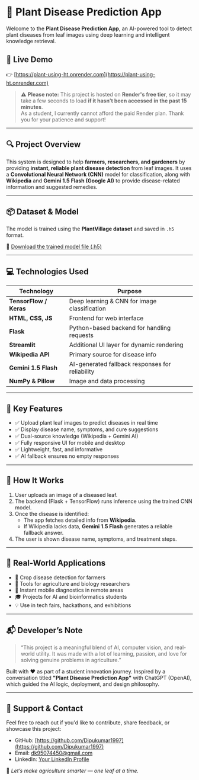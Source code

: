 
# 🌿 Plant Disease Prediction App

Welcome to the **Plant Disease Prediction App**, an AI-powered tool to detect plant diseases from leaf images using deep learning and intelligent knowledge retrieval.

## 🔗 Live Demo

👉 [https://plant-using-ht.onrender.com](https://plant-using-ht.onrender.com)

> ⚠️ **Please note:** This project is hosted on **Render's free tier**, so it may take a few seconds to load **if it hasn’t been accessed in the past 15 minutes**.  
> As a student, I currently cannot afford the paid Render plan. Thank you for your patience and support!

---

## 🔍 Project Overview

This system is designed to help **farmers, researchers, and gardeners** by providing **instant, reliable plant disease detection** from leaf images. It uses a **Convolutional Neural Network (CNN)** model for classification, along with **Wikipedia** and **Gemini 1.5 Flash (Google AI)** to provide disease-related information and suggested remedies.

---

## 📦 Dataset & Model

The model is trained using the **PlantVillage dataset** and saved in `.h5` format.

📁 [Download the trained model file (.h5)](https://drive.google.com/file/d/1Ms1HkwFo7im2Yh6V9Hn90jE_qERJl96y/view?usp=drive_link)

---

## 💻 Technologies Used

| Technology         | Purpose                                             |
|--------------------|-----------------------------------------------------|
| **TensorFlow / Keras** | Deep learning & CNN for image classification     |
| **HTML, CSS, JS**      | Frontend for web interface                       |
| **Flask**              | Python-based backend for handling requests       |
| **Streamlit**          | Additional UI layer for dynamic rendering        |
| **Wikipedia API**      | Primary source for disease info                  |
| **Gemini 1.5 Flash**   | AI-generated fallback responses for reliability  |
| **NumPy & Pillow**     | Image and data processing                        |

---

## 🔧 Key Features

- ✅ Upload plant leaf images to predict diseases in real time  
- ✅ Display disease name, symptoms, and cure suggestions  
- ✅ Dual-source knowledge (Wikipedia + Gemini AI)  
- ✅ Fully responsive UI for mobile and desktop  
- ✅ Lightweight, fast, and informative  
- ✅ AI fallback ensures no empty responses  

---

## 🧠 How It Works

1. User uploads an image of a diseased leaf.
2. The backend (Flask + TensorFlow) runs inference using the trained CNN model.
3. Once the disease is identified:
   - The app fetches detailed info from **Wikipedia**.
   - If Wikipedia lacks data, **Gemini 1.5 Flash** generates a reliable fallback answer.
4. The user is shown disease name, symptoms, and treatment steps.

---

## 📍 Real-World Applications

- 🚜 Crop disease detection for farmers  
- 🧪 Tools for agriculture and biology researchers  
- 📱 Instant mobile diagnostics in remote areas  
- 🎓 Projects for AI and bioinformatics students  
- 💡 Use in tech fairs, hackathons, and exhibitions  

---

## 📬 Developer’s Note

> “This project is a meaningful blend of AI, computer vision, and real-world utility. It was made with a lot of learning, passion, and love for solving genuine problems in agriculture.”

Built with ❤️ as part of a student innovation journey. Inspired by a conversation titled **"Plant Disease Prediction App"** with ChatGPT (OpenAI), which guided the AI logic, deployment, and design philosophy.

---

## 🙌 Support & Contact

Feel free to reach out if you'd like to contribute, share feedback, or showcase this project:
- GitHub: [https://github.com/Dipukumar1997](https://github.com/Dipukumar1997)
- Email: [dk95074450@gmail.com](mailto:dk95074450@gmail.com)
- LinkedIn: [Your LinkedIn Profile](https://www.linkedin.com/in/YourLinkedInUsername)


💚 *Let’s make agriculture smarter — one leaf at a time.*

